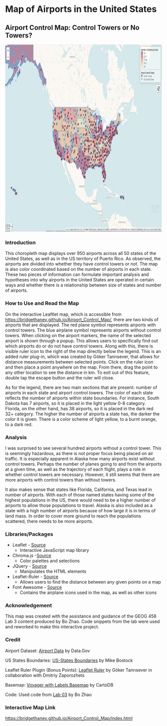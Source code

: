 # Map of Airports in the United States


## Airport Control Map: Control Towers or No Towers?

<img src="img/airport_map.JPG" width="1000" height="600">

### Introduction

This choropleth map displays over 950 airports across all 50 states of the United States, as well as in the US territory of Puerto Rico. As observed, the airports are divided into whether they have control towers or not. The map is also color coordinated based on the number of airports in each state. These two pieces of information can formulate important analysis and hypotheses into why airports in the United States are operated in certain ways and whether there is a relationship between size of states and number of airports.

### How to Use and Read the Map

On the interactive Leaftlet map, which is accessible from https://bridgethaney.github.io/Airport_Control_Map/, there are two kinds of airports that are displayed. The red plane symbol represents airports with control towers. The blue airplane symbol represents airports without control towers. When clicking on the airport markers, the name of the selected airport is shown through a popup. This allows users to specifically find out which airports do or do not have control towers. Along with this, there is visible ruler icon to the right of the map directly below the legend. This is an added ruler plug-in, which was created by Göker Tanrısever, that allows for distance measurements between selected points. Click on the ruler icon and then place a point anywhere on the map. From there, drag the point to any other location to see the distance in km. To exit out of this feature, double tap the escape button and the ruler will close.

As for the legend, there are two main sections that are present: number of airports in each state and airport control towers. The color of each state reflects the number of airports within state boundaries. For instance, South Dakota has 7 airports, so it is placed in the light yellow 0-8 category. Florida, on the other hand, has 38 airports, so it is placed in the dark red 32+ category. The higher the number of airports a state has, the darker the color it is given. There is a color scheme of light yellow, to a burnt orange, to a dark red.

### Analysis

I was surprised to see several hundred airports without a control tower. This is seemingly hazardous, as there is not proper focus being placed on air traffic. It is especially apparent in Alaska how many airports exist without control towers. Perhaps the number of planes going to and from the airports at a given time, as well as the trajectory of each flight, plays a role in whether control towers are necessary. However, it still seems that there are more airports with control towers than without towers.

It also makes sense that states like Florida, California, and Texas lead in number of airports. With each of those named states having some of the highest populations in the US, there would need to be a higher number of airports to allow those populations to travel. Alaska is also included as a state with a high number of airports because of how large it is in terms of land mass. In order to cover more ground to reach the populations scattered, there needs to be more airports.

### Libraries/Packages

- Leaflet - [Source](https://leafletjs.com/)
  - Interactive JavaScript map library
- Chroma.js -[Source](https://gka.github.io/chroma.js/)
  - Color palettes and selections
- JQuery - [Source](https://jquery.com/)
  - Manipulates the HTML elements
- Leaflet-Ruler - [Source](https://github.com/gokertanrisever/leaflet-ruler)
  - Allows users to find the distance between any given points on a map
- Font Awesome - [Source](https://fontawesome.com/)
  - Contains the airplane icons used in the map, as well as other icons


### Acknowledgement

This map was created with the assistance and guidance of the GEOG 458 Lab 3 content produced by Bo Zhao. Code snippets from the lab were used and reworked to make this interactive project.

### Credit

Airport Dataset: [Airport Data](https://catalog.data.gov/dataset/usgs-small-scale-dataset-airports-of-the-united-states-201207-shapefile) by Data.Gov

US States Boundaries: [US-States Boundaries](https://bost.ocks.org/mike/) by Mike Bostock

Leaflet Ruler Plugin (Bonus Points): [Leaflet Ruler](https://github.com/gokertanrisever/leaflet-ruler) by Göker Tanrısever in collaboration with Dmitriy Zaporozhets

Basemap: [Voyager with Labels Basemap](https://carto.com/help/building-maps/basemap-list/) by CartoDB

Code: Used code from [Lab 03](https://github.com/jakobzhao/geog458/tree/master/labs/lab03) by Bo Zhao

### Interactive Map Link

https://bridgethaney.github.io/Airport_Control_Map/index.html


